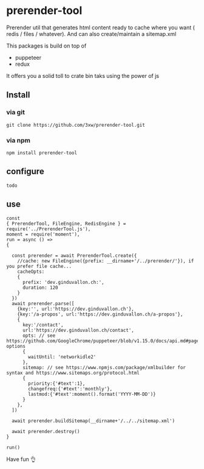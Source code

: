 # prerender-tool
Prerender util that generates html content ready to cache where you want ( redis / files / whatever). And can also create/maintain a sitemap.xml

This packages is build on top of

- puppeteer
- redux

It offers you a solid toll to crate bin taks using the power of js

## Install
### via git

	git clone https://github.com/3xw/prerender-tool.git

### via npm

	npm install prerender-tool

## configure

	todo


## use

	const
	{ PrerenderTool, FileEngine, RedisEngine } = require('../PrerenderTool.js'),
	moment = require('moment'),
	run = async () =>
	{

	  const prerender = await PrerenderTool.create({
	    //cache: new FileEngine({prefix: __dirname+'/../prerender/'}), if you prefer file cache...
	    cacheOpts:
	    {
	      prefix: 'dev.ginduvallon.ch:',
	      duration: 120
	    }
	  })
	  await prerender.parse([
	    {key:'', url:'https://dev.ginduvallon.ch'},
	    {key:'/a-propos', url:'https://dev.ginduvallon.ch/a-propos'},
	    {
	      key:'/contact',
	      url:'https://dev.ginduvallon.ch/contact',
	      opts: // see https://github.com/GoogleChrome/puppeteer/blob/v1.15.0/docs/api.md#pagegotourl-options
	      {
	        waitUntil: 'networkidle2'
	      },
	      sitemap: // see https://www.npmjs.com/package/xmlbuilder for syntax and https://www.sitemaps.org/protocol.html
	      {
	        priority:{'#text':1},
	        changefreq:{'#text':'monthly'},
	        lastmod:{'#text':moment().format('YYYY-MM-DD')}
	      }
	    },
	  ])

	  await prerender.buildSitemap(__dirname+'/../../sitemap.xml')

	  await prerender.destroy()
	}

	run()


Have fun 👌
